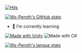 [![Hits](https://hits.seeyoufarm.com/api/count/incr/badge.svg?url=https%3A%2F%2Fgithub.com%2FWs-Peroth&count_bg=%2379C83D&title_bg=%23555555&icon=&icon_color=%23E7E7E7&title=hits&edge_flat=false)](https://hits.seeyoufarm.com)
<!--
### Hi there 👋
**Ws-Peroth/Ws-Peroth** is a ✨ _special_ ✨ repository because its `README.md` (this file) appears on your GitHub profile.
Here are some ideas to get you started:
- 🔭 I’m currently working on ...
- - 👯 I’m looking to collaborate on ...
- - 🤔 I’m looking for help with ...
- 💬 Ask me about ...
- 😄 Pronouns: ...
- - 🌱 I’m currently learning ```Unity```
- 📫 How to reach me: ...
- ⚡ Fun fact: ...
- -->
[![Ws-Peroth's GitHub stats](https://github-readme-stats.vercel.app/api?username=Ws-Peroth)](https://github.com/Ws-Peroth/Ws-Peroth/edit/main/README.md)

- 🌱 I’m currently learning 

[![Made with Unity](https://img.shields.io/badge/Made%20with-Unity-57b9d3.svg?style=flat&logo=unity)](https://unity3d.com)
![Made with C#](https://img.shields.io/badge/Made%20With-C%23-purple)


[![Ws-Peroth's langue stats](https://github-readme-stats.vercel.app/api/top-langs/?username=Ws-Peroth&langs_count=5)](https://github.com/Ws-Peroth/Ws-Peroth/edit/main/README.md)

